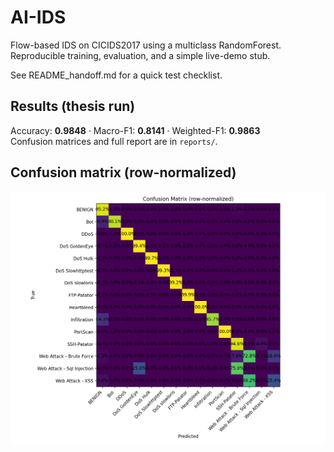 # AI-IDS
Flow-based IDS on CICIDS2017 using a multiclass RandomForest.
Reproducible training, evaluation, and a simple live-demo stub.

See README_handoff.md for a quick test checklist.

## Results (thesis run)
Accuracy: **0.9848** · Macro-F1: **0.8141** · Weighted-F1: **0.9863**  
Confusion matrices and full report are in `reports/`.

## Confusion matrix (row-normalized)
![](reports/confusion_matrix_normalized.png)
